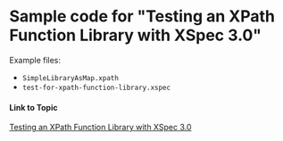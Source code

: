 # Sample code for "Testing an XPath Function Library with XSpec 3.0"

Example files:

* `SimpleLibraryAsMap.xpath`
* `test-for-xpath-function-library.xspec`

#### Link to Topic
[Testing an XPath Function Library with XSpec 3.0](https://medium.com/@xspectacles/testing-an-xpath-function-library-with-xspec-3-0-1f324b0837cb)
